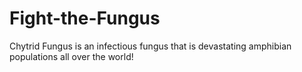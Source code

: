 # Fight-the-Fungus
Chytrid Fungus is an infectious fungus that is devastating amphibian populations all over the world!

